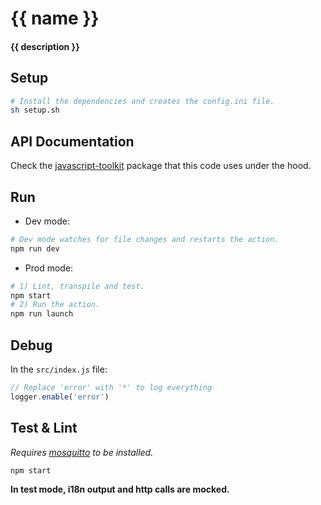 # {{ name }}
#### {{ description }}

## Setup

```sh
# Install the dependencies and creates the config.ini file.
sh setup.sh
```

## API Documentation

Check the [javascript-toolkit](https://github.com/snipsco/snips-javascript-toolkit) package that this code uses under the hood.

## Run

- Dev mode:

```sh
# Dev mode watches for file changes and restarts the action.
npm run dev
```

- Prod mode:

```sh
# 1) Lint, transpile and test.
npm start
# 2) Run the action.
npm run launch
```

## Debug

In the `src/index.js` file:

```js
// Replace 'error' with '*' to log everything
logger.enable('error')
```

## Test & Lint

*Requires [mosquitto](https://mosquitto.org/download/) to be installed.*

```sh
npm start
```

**In test mode, i18n output and http calls are mocked.**
